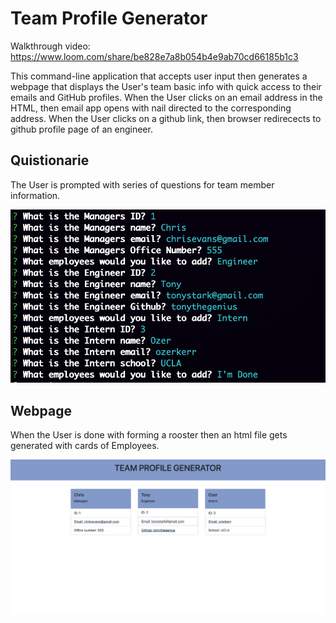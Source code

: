 # Team Profile Generator

Walkthrough video: https://www.loom.com/share/be828e7a8b054b4e9ab70cd66185b1c3

This command-line application that accepts user input then generates a webpage that displays the User's team basic info with quick access to their emails and GitHub profiles. When the User clicks on an email address in the HTML, then email app opens with nail directed to the corresponding address. When the User clicks on a github link, then browser redirecects to github profile page of an engineer. 


## Quistionarie 

The User is prompted with series of questions for team member information. 

![Quistionarie](./assets/Screen%20Shot%202022-08-13%20at%2011.45.05%20PM.png "Quistionarie")

## Webpage

When the User is done with forming a rooster then an html file gets generated with cards of Employees. 

![Quistionarie](./assets/Screen%20Shot%202022-08-13%20at%2011.46.51%20PM.png "Quistionarie")
